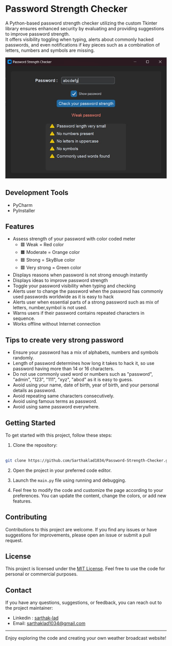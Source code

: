 # Password Strength Checker

A Python-based password strength checker utilizing the custom Tkinter library ensures enhanced security by evaluating and providing suggestions to improve password strength.
<br>It offers visibility toggling when typing, alerts about commonly hacked passwords, and even notifications if key pieces such as a combination of letters, numbers and symbols are missing.

![Website preview 1](images/preview1.jpg)

## Development Tools 
- PyCharm
- PyInstaller

## Features 
- Assess strength of your password with color coded meter
    - 🟥 Weak = Red color 
    - 🟧 Moderate = Orange color
    - 🟦 Strong = SkyBlue color
    - 🟩 Very strong = Green color
- Displays reasons when password is not strong enough instantly
- Displays ideas to improve password strength
- Toggle your password visibility when typing and checking
- Alerts user to change the password when the password has commonly used passwords worldwide as it is easy to hack
- Alerts user when essential parts of a strong password such as mix of letters, number,symbol is not used.
- Warns users if their password contains repeated characters in sequence.
- Works offline without Internet connection

## Tips to create very strong password 
- Ensure your password has a mix of alphabets, numbers and symbols randomly.
- Length of password determines how long it takes to hack it, so use password having more than 14 or 16 characters.
- Do not use commonly used word or numbers such as "password", "admin", "123", "111", "xyz", "abcd" as it is easy to guess.
- Avoid using your name, date of birth, year of birth, and your personal details as password.
- Avoid repeating same characters consecutively.
- Avoid using famous terms as password.
- Avoid using same password everywhere.

## Getting Started

To get started with this project, follow these steps:

1. Clone the repository:

```bash

git clone https://github.com/Sarthaklad1034/Password-Strength-Checker.git
```

2. Open the project in your preferred code editor.

3. Launch the `main.py` file using running and debugging.

4. Feel free to modify the code and customize the page according to your preferences. You can update the content, change the colors, or add new features.

## Contributing

Contributions to this project are welcome. If you find any issues or have suggestions for improvements, please open an issue or submit a pull request.

## License

This project is licensed under the [MIT License](LICENSE). Feel free to use the code for personal or commercial purposes.

## Contact

If you have any questions, suggestions, or feedback, you can reach out to the project maintainer:

- Linkedin : [sarthak-lad](https://linkedin.com/in/sarthak-lad)
- Email: [sarthaklad1034@gmail.com](mailto:sarthaklad1034@gmail.com)

---

Enjoy exploring the code and creating your own weather broadcast website!
